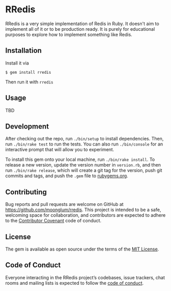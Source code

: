 # RRedis

RRedis is a very simple implementation of Redis in Ruby. It doesn't aim to implement all of it or to
be production ready. It is purely for educational purposes to explore how to implement something
like Redis.

## Installation

Install it via

    $ gem install rredis

Then run it with `rredis`

## Usage

TBD

## Development

After checking out the repo, run `./bin/setup` to install dependencies. Then, run `./bin/rake test`
to run the tests. You can also run `./bin/console` for an interactive prompt that will allow you to
experiment.

To install this gem onto your local machine, run `./bin/rake install`. To release a new version,
update the version number in `version.rb`, and then run `./bin/rake release`, which will create a
git tag for the version, push git commits and tags, and push the `.gem` file to
[rubygems.org](https://rubygems.org).

## Contributing

Bug reports and pull requests are welcome on GitHub at https://github.com/moonglum/rredis. This
project is intended to be a safe, welcoming space for collaboration, and contributors are expected
to adhere to the [Contributor Covenant](http://contributor-covenant.org) code of conduct.

## License

The gem is available as open source under the terms of the [MIT
License](https://opensource.org/licenses/MIT).

## Code of Conduct

Everyone interacting in the RRedis project’s codebases, issue trackers, chat rooms and mailing lists
is expected to follow the [code of
conduct](https://github.com/[USERNAME]/rredis/blob/master/CODE_OF_CONDUCT.md).
